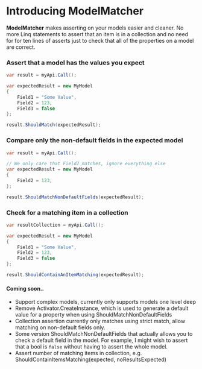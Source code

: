 # Introducing ModelMatcher

**ModelMatcher** makes asserting on your models easier and cleaner. No more Linq statements to assert that an item is in a collection and no need for for ten lines of asserts just to check that all of the properties on a model are correct.

### Assert that a model has the values you expect

```csharp
var result = myApi.Call();

var expectedResult = new MyModel
{
    Field1 = "Some Value",
    Field2 = 123,
    Field3 = false
};

result.ShouldMatch(expectedResult);
```

### Compare only the non-default fields in the expected model

```csharp
var result = myApi.Call();

// We only care that Field2 matches, ignore everything else
var expectedResult = new MyModel
{
    Field2 = 123,
};

result.ShouldMatchNonDefaultFields(expectedResult);
```

### Check for a matching item in a collection

```csharp
var resultCollection = myApi.Call();

var expectedResult = new MyModel
{
    Field1 = "Some Value",
    Field2 = 123,
    Field3 = false
};

result.ShouldContainAnItemMatching(expectedResult);
```

#### Coming soon..

- Support complex models, currently only supports models one level deep
- Remove Activator.CreateInstance, which is used to generate a default value for a property when using ShouldMatchNonDefaultFields
- Collection assertion currently only matches using strict match, allow matching on non-default fields only.
- Some version ShouldMatchNonDefaultFields that actually allows you to check a default field in the model. For example, I might wish to assert that a bool is ``false`` without having to assert the whole model.
- Assert number of matching items in collection, e.g. ShouldContainItemsMatching(expected, noResultsExpected)
